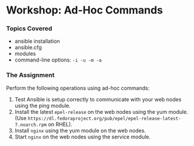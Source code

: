 # Workshop: Ad-Hoc Commands

### Topics Covered

* ansible installation
* ansible.cfg
* modules
* command-line options: ```-i -u -m -a```

### The Assignment

Perform the following operations using ad-hoc commands:

1. Test Ansible is setup correctly to communicate with your web nodes using the ping module.
1. Install the latest `epel-release` on the web nodes using the yum module. (Use `https://dl.fedoraproject.org/pub/epel/epel-release-latest-7.noarch.rpm` on RHEL).
1. Install `nginx` using the yum module on the web nodes.
1. Start `nginx` on the web nodes using the service module.

